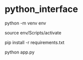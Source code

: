 # python_interface
 
python -m venv env

source env/Scripts/activate

pip install -r requirements.txt

python app.py
